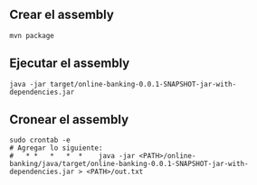 


## Crear el assembly

```
mvn package
```


## Ejecutar el assembly 

```
java -jar target/online-banking-0.0.1-SNAPSHOT-jar-with-dependencies.jar 
```

## Cronear el assembly 

```
sudo crontab -e
# Agregar lo siguiente:
#   * *   *   *  *    java -jar <PATH>/online-banking/java/target/online-banking-0.0.1-SNAPSHOT-jar-with-dependencies.jar > <PATH>/out.txt 
```
